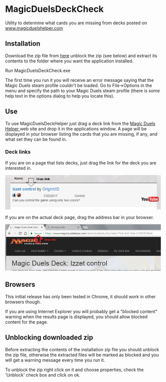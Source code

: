 # MagicDuelsDeckCheck
Utility to determine what cards you are missing from decks posted on www.magicduelshelper.com

## Installation

Download the zip file from [here](https://github.com/Aspallar/MagicDuelsDeckCheck/releases/download/v1.2.0/MagicDuelsDeckCheck.zip) unblock the zip (see below) and extract its contents to the folder where you want the application installed.

Run MagicDuelsDeckCheck.exe

The first time you run it you will receive an error message saying that the Magic Duels steam profile couldn't be loaded. Go to File->Options in the menu and specify the path
to your Magic Duels steam profile (there is some help text in the options dialog to help you locate this).

## Use

To use MagicDuelsDeckHelper just drag a deck link from the [Magic Duels Helper ](https://www.magicduelshelper.com) web site and drop it in the applications window. A page will be displayed in your browser listing the cards that you are missing, if any, and what set they can be found in.

### Deck links

If you are on a page that lists decks, just drag the link for the deck you are interested in.

![Drag Example Image](https://github.com/Aspallar/MagicDuelsDeckCheck/blob/master/images/draglink.png)

If you are on the actual deck page, drag the address bar in your browser.

![Drag Example Image](https://github.com/Aspallar/MagicDuelsDeckCheck/blob/master/images/dragaddress.png)

## Browsers

This initial release has only been tested in Chrome, it should work in other browsers though.

If you are using Internet Explorer you will probably get a "blocked content" warning when the results page is displayed, you should allow blocked content for the page.

## Unblocking downloaded zip

Before extracting the contents of the installation zip file you should unblock the zip file, otherwise the extracted files will be marked as blocked and you will get a warning message every time you run it.

To unblock the zip right click on it and choose properties, check the 'Unblock' check box and click on ok.

